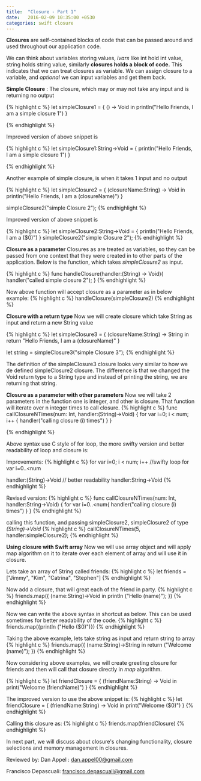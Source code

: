 ```yaml
---
title:  "Closure - Part 1"
date:   2016-02-09 10:35:00 +0530
categories: swift closure
---
```


**Closures** are self-contained blocks of code that can be passed around and used throughout our application code.

We can think about variables storing values, *ivars* like int hold int value, string holds string value, similarly **closures holds a block of code.** This indicates that we can treat closures as variable. We can assign closure to a variable, and *optional* we can input variables and get them back.

**Simple Closure** : The closure, which may or may not take any input and is returning no output

{% highlight c %}
  let simpleClosure1 = {
     () -> Void in
     println("Hello Friends, I am a simple closure 1")
   }

{% endhighlight %}

Improved version of above snippet is

{% highlight c %}
  let simpleClosure1:String->Void = {
     println("Hello Friends, I am a simple closure 1")
   }

{% endhighlight %}

Another example of simple closure, is when it takes 1 input and no output

{% highlight c %}
  let simpleClosure2 = {
     (closureName:String) -> Void in
     println("Hello Friends, I am a \(closureName)")
   }

simpleClosure2("simple Closure 2");
{% endhighlight %}

Improved version of above snippet is

{% highlight c %}
  let simpleClosure2:String->Void = {
     println("Hello Friends, I am a \($0)")
   }
simpleClosure2("simple Closure 2");
{% endhighlight %}


**Closure as a parameter**
Closures as are treated as variables, so they can be passed from one context that they were created in to other parts of the application. Below is the function, which takes *simpleClosure2* as input.

{% highlight c %}
  func handleClosure(handler:(String) -> Void){
    handler("called simple closure 2");
  }
{% endhighlight %}

Now above function will accept closure as a parameter as in below example:
{% highlight c %}
   handleClosure(simpleClosure2)
{% endhighlight %}

**Closure with a return type**
Now we will create closure which take String as input and return a new String value

{% highlight c %}
  let simpleClosure3 = {
     (closureName:String) -> String in
     return "Hello Friends, I am a \(closureName)"
   }

let string = simpleClosure3("simple Closure 3");
{% endhighlight %}

The definition of the simpleClosure3 closure looks very similar to how we de defined simpleClosure2 closure. The difference is that we changed the Void return type to a String type and instead of printing the string, we are returning that string.

**Closure as a parameter with other parameters**
Now we will take 2 parameters in the function one is integer, and other is closure. That function will iterate over n integer times to call closure.
{% highlight c %}
func callClosureNTimes(num: Int, handler:(String)->Void) {
    for var i=0; i < num; i++ {
      handler("calling closure \(i) times")
    }
}

{% endhighlight %}

Above syntax use C style of for loop, the more swifty version and better readability of loop and closure is:

Improvements:
{% highlight c %}
for var i=0; i < num; i++
//swifty loop
for var i=0..<num


handler:(String)->Void
// better readability
handler:String->Void
{% endhighlight %}

Revised version:
{% highlight c %}
func callClosureNTimes(num: Int, handler:String->Void) {
    for var i=0..<num{
      handler("calling closure \(i) times")
    }
}
{% endhighlight %}

calling this function, and passing simpleClosure2, simpleClosure2 of type *(String)->Void*
{% highlight c %}
callClosureNTimes(5, handler:simpleClosure2);
{% endhighlight %}

**Using closure with Swift array**
Now we will use array object and will apply map algorithm on it to iterate over each element of array and will use it in closure.

Lets take an array of String called friends:
{% highlight c %}
let friends = ["Jimmy", "Kim", "Catrina", "Stephen"]
{% endhighlight %}

Now add a closure, that will great each of the friend in party.
{% highlight c %}
friends.map({
  (name:String)->Void in
    println ("Hello \(name)");
})
{% endhighlight %}

Now we can write the above syntax in shortcut as below. This can be used sometimes for better readability of the code.
{% highlight c %}
friends.map({println ("Hello \($0)")})
{% endhighlight %}

Taking the above example, lets take string as input and return string to array
{% highlight c %}
friends.map({
  (name:String)->String in
    return ("Welcome \(name)");
})
{% endhighlight %}

Now considering above examples, we will create greeting closure for friends and then will call that closure directly in *map* algorithm.

{% highlight c %}
let friendClosure = {
   (friendName:String) -> Void in
   print("Welcome \(friendName)")
 }
{% endhighlight %}

The improved version to use the above snippet is:
{% highlight c %}
let friendClosure = {
   (friendName:String) -> Void in
   print("Welcome \($0)")
 }
{% endhighlight %}

Calling this closure as:
{% highlight c %}
friends.map(friendClosure)
{% endhighlight %}

In next part, we will discuss about closure's changing functionality, closure selections and memory management in closures.

Reviewed by:
Dan Appel : dan.appel00@gmail.com

Francisco Depascuali: francisco.depascuali@gmail.com
